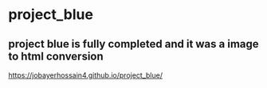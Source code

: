 # project_blue
project blue is fully completed and it was a image to html conversion
----

https://jobayerhossain4.github.io/project_blue/
